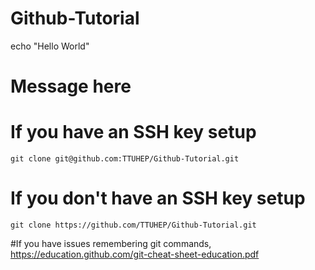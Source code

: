 # Github-Tutorial

echo "Hello World"
# Message here


# If you have an SSH key setup
```git clone git@github.com:TTUHEP/Github-Tutorial.git```

# If you don't have an SSH key setup
```git clone https://github.com/TTUHEP/Github-Tutorial.git```

#If you have issues remembering git commands,
https://education.github.com/git-cheat-sheet-education.pdf
